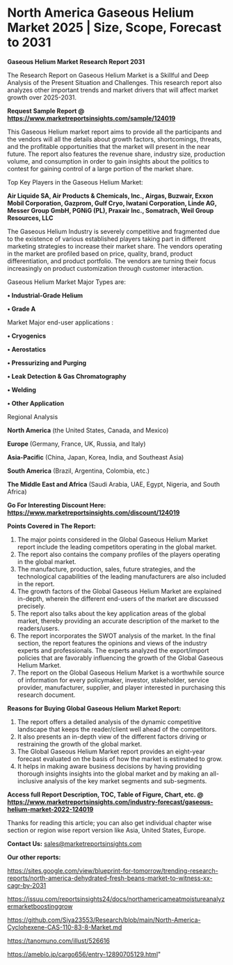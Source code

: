 # North America Gaseous Helium Market 2025 | Size, Scope, Forecast to 2031

<strong>Gaseous Helium Market Research Report 2031</strong>

The Research Report on Gaseous Helium Market is a Skillful and Deep Analysis of the Present Situation and Challenges. This research report also analyzes other important trends and market drivers that will affect market growth over 2025-2031.

<strong>Request Sample Report @ <a href=https://www.marketreportsinsights.com/sample/124019>https://www.marketreportsinsights.com/sample/124019</a></strong>

This Gaseous Helium market report aims to provide all the participants and the vendors will all the details about growth factors, shortcomings, threats, and the profitable opportunities that the market will present in the near future. The report also features the revenue share, industry size, production volume, and consumption in order to gain insights about the politics to contest for gaining control of a large portion of the market share.

Top Key Players in the Gaseous Helium Market:

<strong>Air Liquide SA, Air Products & Chemicals, Inc., Airgas, Buzwair, Exxon Mobil Corporation, Gazprom, Gulf Cryo, Iwatani Corporation, Linde AG, Messer Group GmbH, PGNiG (PL), Praxair Inc., Somatrach, Weil Group Resources, LLC</strong>

The Gaseous Helium Industry is severely competitive and fragmented due to the existence of various established players taking part in different marketing strategies to increase their market share. The vendors operating in the market are profiled based on price, quality, brand, product differentiation, and product portfolio. The vendors are turning their focus increasingly on product customization through customer interaction.

Gaseous Helium Market Major Types are:

<strong>• Industrial-Grade Helium

• Grade A</strong>

Market Major end-user applications :

<strong>• Cryogenics

• Aerostatics

• Pressurizing and Purging

• Leak Detection & Gas Chromatography

• Welding

• Other Application</strong>

Regional Analysis

</u><strong><b>North America</b></strong> (the United States, Canada, and Mexico)

<strong><b>Europe </b></strong>(Germany, France, UK, Russia, and Italy)

<strong><b>Asia-Pacific</b></strong> (China, Japan, Korea, India, and Southeast Asia)

<strong><b>South America</b></strong> (Brazil, Argentina, Colombia, etc.)

<strong><b>The Middle East and Africa</b></strong> (Saudi Arabia, UAE, Egypt, Nigeria, and South Africa)

<strong>Go For Interesting Discount Here: <a href=https://www.marketreportsinsights.com/discount/124019>https://www.marketreportsinsights.com/discount/124019</a></strong>

<strong>Points Covered in The Report:</strong>
<ol>
  <li>The major points considered in the Global Gaseous Helium Market report include the leading competitors operating in the global market.</li>
  <li>The report also contains the company profiles of the players operating in the global market.</li>
  <li>The manufacture, production, sales, future strategies, and the technological capabilities of the leading manufacturers are also included in the report.</li>
  <li>The growth factors of the Global Gaseous Helium Market are explained in-depth, wherein the different end-users of the market are discussed precisely.</li>
  <li>The report also talks about the key application areas of the global market, thereby providing an accurate description of the market to the readers/users.</li>
  <li>The report incorporates the SWOT analysis of the market. In the final section, the report features the opinions and views of the industry experts and professionals. The experts analyzed the export/import policies that are favorably influencing the growth of the Global Gaseous Helium Market.</li>
  <li>The report on the Global Gaseous Helium Market is a worthwhile source of information for every policymaker, investor, stakeholder, service provider, manufacturer, supplier, and player interested in purchasing this research document.</li>
</ol>
<strong>Reasons for Buying Global Gaseous Helium Market Report:</strong>

<ol>
  <li>The report offers a detailed analysis of the dynamic competitive landscape that keeps the reader/client well ahead of the competitors.</li>
  <li>It also presents an in-depth view of the different factors driving or restraining the growth of the global market.</li>
  <li>The Global Gaseous Helium Market report provides an eight-year forecast evaluated on the basis of how the market is estimated to grow.</li>
  <li>It helps in making aware business decisions by having providing thorough insights insights into the global market and by making an all-inclusive analysis of the key market segments and sub-segments.</li>
</ol>
<strong>Access full Report Description, TOC, Table of Figure, Chart, etc. @ <a href=https://www.marketreportsinsights.com/industry-forecast/gaseous-helium-market-2022-124019>https://www.marketreportsinsights.com/industry-forecast/gaseous-helium-market-2022-124019</a></strong>


Thanks for reading this article; you can also get individual chapter wise section or region wise report version like Asia, United States, Europe.

<strong>Contact Us:</strong>
sales@marketreportsinsights.com

<strong>Our other reports:</strong>

<a href=https://sites.google.com/view/blueprint-for-tomorrow/trending-research-reports/north-america-dehydrated-fresh-beans-market-to-witness-xx-cagr-by-2031>https://sites.google.com/view/blueprint-for-tomorrow/trending-research-reports/north-america-dehydrated-fresh-beans-market-to-witness-xx-cagr-by-2031</a>

<a href=https://issuu.com/reportsinsights24/docs/northamericameatmoistureanalyzermarketboostinggrow>https://issuu.com/reportsinsights24/docs/northamericameatmoistureanalyzermarketboostinggrow</a>

<a href=https://github.com/Siya23553/Research/blob/main/North-America-Cyclohexene-CAS-110-83-8-Market.md>https://github.com/Siya23553/Research/blob/main/North-America-Cyclohexene-CAS-110-83-8-Market.md</a>

<a href=https://tanomuno.com/illust/526616>https://tanomuno.com/illust/526616</a>

<a href=https://ameblo.jp/cargo656/entry-12890705129.html>https://ameblo.jp/cargo656/entry-12890705129.html</a>"
